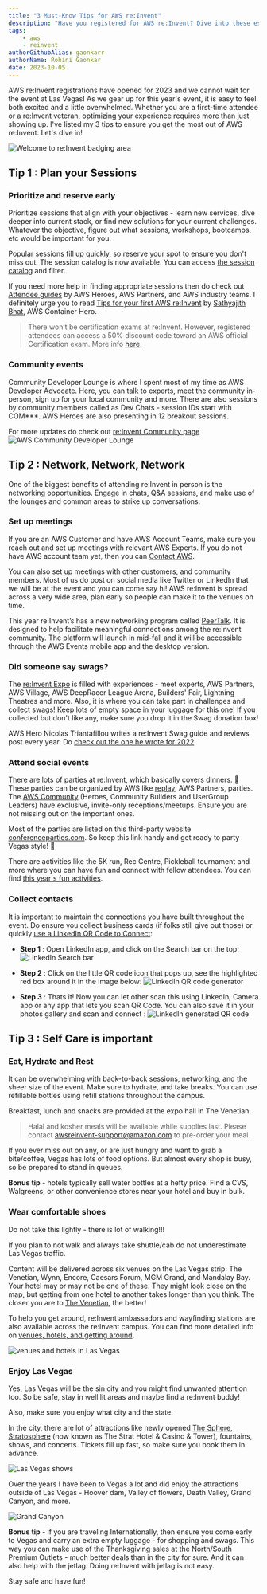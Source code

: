 ```yaml
---
title: "3 Must-Know Tips for AWS re:Invent"
description: "Have you registered for AWS re:Invent? Dive into these essential tips to maximize your experience and get the most out of the event"
tags:
    - aws
    - reinvent
authorGithubAlias: gaonkarr
authorName: Rohini Gaonkar
date: 2023-10-05
---
```



AWS re:Invent registrations have opened for 2023 and we cannot wait for the event at Las Vegas!  As we gear up for this year's event, it is easy to feel both excited and a little overwhelmed. Whether you are a first-time attendee or a re:Invent veteran, optimizing your experience requires more than just showing up. I've listed my 3 tips to ensure you get the most out of AWS re:Invent. Let's dive in!

![Welcome to re:Invent badging area](images/reinvent-badging-area.jpg)

## Tip 1 : Plan your Sessions

### Prioritize and reserve early

 Prioritize sessions that align with your objectives - learn new services, dive deeper into current stack, or find new solutions for your current challenges. Whatever the objective, figure out what sessions, workshops, bootcamps, etc would be important for you.

 Popular sessions fill up quickly, so reserve your spot to ensure you don't miss out. The session catalog is now available. You can access [the session catalog](https://reinvent.awsevents.com/session-catalog/) and filter.

 If you need more help in finding appropriate sessions then do check out [Attendee guides](https://reinvent.awsevents.com/learn/attendee-guides/?trk=9798ed69-1e88-43ce-9331-412979cf6c70) by AWS Heroes, AWS Partners, and AWS industry teams. I definitely urge you to read [Tips for your first AWS re:Invent](https://reinvent.awsevents.com/learn/attendee-guides/reliability-engineering/?trk=9798ed69-1e88-43ce-9331-412979cf6c70) by [Sathyajith Bhat](https://aws.amazon.com/developer/community/heroes/sathyajith-bhat/?did=dh_card&trk=dh_card), AWS Container Hero.

 > There won’t be certification exams at re:Invent.  However, registered attendees can access a 50% discount code toward an AWS official Certification exam. More info [here](https://reinvent.awsevents.com/community/aws-certified/).

### Community events

Community Developer Lounge is where I spent most of my time as AWS Developer Advocate. Here, you can talk to experts, meet the community in-person, sign up for your local community and more. There are also sessions by community members called as Dev Chats - session IDs start with COM***. AWS Heroes are also presenting in 12 breakout sessions.

For more updates do check out [re:Invent Community page](https://reinvent.awsevents.com/community/#networking)
![AWS Community Developer Lounge](images/dev-lounge.jpg)

## Tip 2 : Network, Network, Network

One of the biggest benefits of attending re:Invent in person is the networking opportunities. Engage in chats, Q&A sessions, and make use of the lounges and common areas to strike up conversations.

### Set up meetings

If you are an AWS Customer and have AWS Account Teams, make sure you reach out and set up meetings with relevant AWS Experts. If you do not have AWS account team yet, then you can [Contact AWS](https://aws.amazon.com/contact-us/).

You can also set up meetings with other customers, and community members. Most of us do post on social media like Twitter or LinkedIn that we will be at the event and you can come say hi! AWS re:Invent is spread across a very wide area, plan early so people can make it to the venues on time.

This year re:Invent’s has a new networking program called  [PeerTalk](https://reinvent.awsevents.com/learn/peertalk/). It is designed to help facilitate meaningful connections among the re:Invent community. The platform will launch in mid-fall and it will be accessible through the AWS Events mobile app and the desktop version.

### Did someone say swags?

The [re:Invent Expo](https://reinvent.awsevents.com/learn/expo/) is filled with experiences - meet experts, AWS Partners, AWS Village, AWS DeepRacer League Arena, Builders' Fair, Lightning Theatres and more. Also, it is where you can take part in challenges and collect swags!  Keep lots of empty space in your luggage for this one! If you collected but don't like any, make sure you drop it in the Swag donation box!

AWS Hero Nicolas Triantafillou writes a re:Invent Swag guide and reviews post every year. Do [check out the one he wrote for 2022](https://medium.com/@ntriantafillou/aws-re-invent-2022-swag-review-b9f908028e9c).

### Attend social events

There are lots of parties at re:Invent, which basically covers dinners. 🙂 These parties can be organized by AWS like [replay](https://reinvent.awsevents.com/community/replay/), AWS Partners, parties. The [AWS Community](https://aws.amazon.com/developer/community/?cards.sort-by=item.additionalFields.publishedDate&cards.sort-order=desc) (Heroes, Community Builders and UserGroup Leaders) have exclusive, invite-only receptions/meetups. Ensure you are not missing out on the important ones.

Most of the parties are listed on this third-party website [conferenceparties.com](https://conferenceparties.com/reinvent2023/). So keep this link handy and get ready to party Vegas style! 🥳

There are activities like the 5K run, Rec Centre, Pickleball tournament and more where you can have fun and connect with fellow attendees. You can find [this year's fun activities](https://reinvent.awsevents.com/community/#competition).

### Collect contacts

It is important to maintain the connections you have built throughout the event. Do ensure you collect business cards (if folks still give out those) or quickly [use a LinkedIn QR Code to Connect](https://www.linkedin.com/help/linkedin/answer/a525286/using-a-linkedin-qr-code-to-connect-with-members):

- **Step 1** : Open LinkedIn app, and click on the Search bar on the top:
    ![LinkedIn Search bar](images/linkedin-image-1.PNG)

- **Step 2** : Click on the little QR code icon that pops up, see the highlighted red box around it in the image below:
    ![LinkedIn QR code generator](images/linkedin-image-2.PNG)

- **Step 3** : Thats it! Now you can let other scan this using LinkedIn, Camera app or any app that lets you scan QR Code. You can also save it in your photos gallery and scan and connect :
![LinkedIn generated QR code](images/linkedin-image-3.PNG)

## Tip 3 : Self Care is important

### Eat, Hydrate and Rest

It can be overwhelming with back-to-back sessions, networking, and the sheer size of the event. Make sure to hydrate, and take breaks. You can use refillable bottles using refill stations throughout the campus.

Breakfast, lunch and snacks are provided at the expo hall in The Venetian. 

> Halal and kosher meals will be available while supplies last. Please contact awsreinvent-support@amazon.com to pre-order your meal.

If you ever miss out on any, or are just hungry and want to grab a bite/coffee, Vegas has lots of food options. But almost every shop is busy, so be prepared to stand in queues.

**Bonus tip** - hotels typically sell water bottles at a hefty price. Find a CVS, Walgreens, or other convenience stores near your hotel and buy in bulk.

### Wear comfortable shoes

Do not take this lightly - there is lot of walking!!!

If you plan to not walk and always take shuttle/cab do not underestimate Las Vegas traffic.

Content will be delivered across six venues on the Las Vegas strip: The Venetian, Wynn, Encore, Caesars Forum, MGM Grand, and Mandalay Bay. Your hotel may or may not be one of these. They might look close on the map, but getting from one hotel to another takes longer than you think. The closer you are to [The Venetian](https://maps.app.goo.gl/SgufMSUXc8MG9fAJ9), the better!

To help you get around, re:Invent ambassadors and wayfinding stations are also available across the re:Invent campus. You can find more detailed info on [venues, hotels, and getting around](https://reinvent.awsevents.com/campus/).

![venues and hotels in Las Vegas](images/re-invent-hotel-map.jpg "Image from AWS re:Invent website")

### Enjoy Las Vegas

Yes, Las Vegas will be the sin city and you might find unwanted attention too. So be safe, stay in well lit areas and maybe find a re:Invent buddy!

Also, make sure you enjoy what city and the state.

In the city, there are lot of attractions like  newly opened [The Sphere](https://www.thespherevegas.com/), [Stratosphere](https://thestrat.com/attractions) (now known as The Strat Hotel & Casino & Tower), fountains, shows, and concerts. Tickets fill up fast, so make sure you book them in advance.

![Las Vegas shows](images/vegas-show.jpg)

Over the years I have been to Vegas a lot and did enjoy the attractions outside of Las Vegas - Hoover dam, Valley of flowers, Death Valley, Grand Canyon, and more.

![Grand Canyon](images/grand-canyon.jpeg)

**Bonus tip** - if you are traveling Internationally, then ensure you come early to Vegas and carry an extra empty luggage - for shopping and swags. This way you can make use of the Thanksgiving sales at the North/South Premium Outlets - much better deals than in the city for sure. And it can also help with the jetlag. Doing re:Invent with jetlag is not easy.

Stay safe and have fun!

